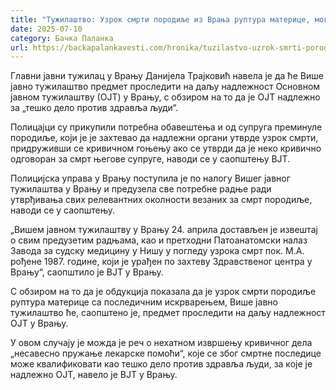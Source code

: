 ```yaml
---
title: "Тужилаштво: Узрок смрти породиље из Врања руптура материце, могуће несавесно поступање лекара"
date: 2025-07-10
category: Бачка Паланка
url: https://backapalankavesti.com/hronika/tuzilastvo-uzrok-smrti-porodilje-iz-vranja-ruptura-materice-moguce-nesavesno-postupanje-lekara/
---
```


Главни јавни тужилац у Врању Данијела Трајковић навела је да ће Више јавно тужилаштво предмет проследити на даљу надлежност Основном јавном тужилаштву (ОЈТ) у Врању, с обзиром на то да је ОЈТ надлежно за „тешко дело против здравља људи“.

Полицајци су прикупили потребна обавештења и од супруга преминуле породиље, који је је захтевао да надлежни органи утврде узрок смрти, придруживши се кривичном гоњењу ако се утврди да је неко кривично одговоран за смрт његове супруге, наводи се у саопштењу ВЈТ.

Полицијска управа у Врању поступила је по налогу Вишег јавног тужилаштва у Врању и предузела све потребне радње ради утврђивања свих релевантних околности везаних за смрт породиље, наводи се у саопштењу.

„Вишем јавном тужилаштву у Врању 24. априла достављен је извештај о свим предузетим радњама, као и претходни Патоанатомски налаз Завода за судску медицину у Нишу у погледу узрока смрт пок. М.А. рођене 1987. године, који је урађен по захтеву Здравственог центра у Врању“, саопштило је ВЈТ у Врању.

С обзиром на то да је обдукција показала да је узрок смрти породиље руптура материце са последичним искрварењем, Више јавно тужилаштво ће, саопштено је, предмет проследити на даљу надлежност ОЈТ у Врању.

У овом случају је можда је реч о нехатном извршењу кривичног дела „несавесно пружање лекарске помоћи“, које се због смртне последице може квалификовати као тешко дело против здравља људи, за које је надлежно ОЈТ, навело је ВЈТ у Врању.
